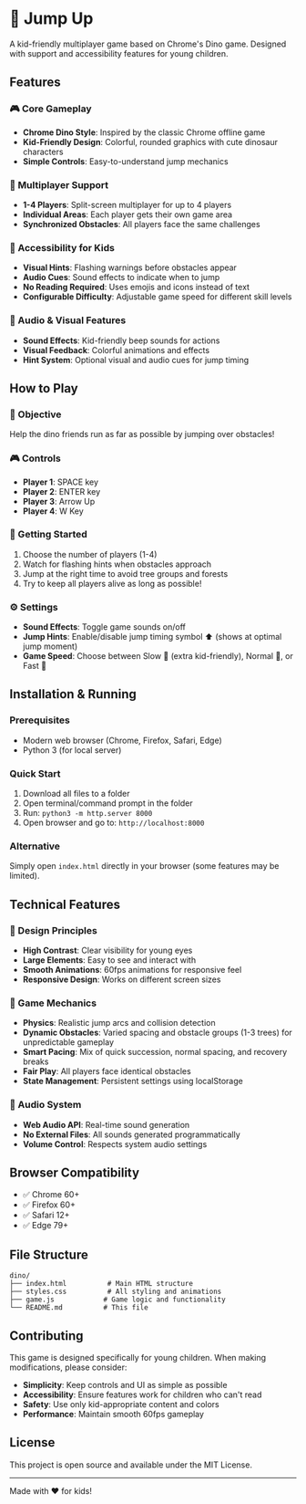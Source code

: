 # 🚀 Jump Up

A kid-friendly multiplayer game based on Chrome's Dino game. Designed with support and accessibility features for young children.

## Features

### 🎮 Core Gameplay
- **Chrome Dino Style**: Inspired by the classic Chrome offline game
- **Kid-Friendly Design**: Colorful, rounded graphics with cute dinosaur characters
- **Simple Controls**: Easy-to-understand jump mechanics

### 👥 Multiplayer Support
- **1-4 Players**: Split-screen multiplayer for up to 4 players
- **Individual Areas**: Each player gets their own game area
- **Synchronized Obstacles**: All players face the same challenges

### 🧠 Accessibility for Kids
- **Visual Hints**: Flashing warnings before obstacles appear
- **Audio Cues**: Sound effects to indicate when to jump
- **No Reading Required**: Uses emojis and icons instead of text
- **Configurable Difficulty**: Adjustable game speed for different skill levels

### 🎵 Audio & Visual Features
- **Sound Effects**: Kid-friendly beep sounds for actions
- **Visual Feedback**: Colorful animations and effects
- **Hint System**: Optional visual and audio cues for jump timing

## How to Play

### 🎯 Objective
Help the dino friends run as far as possible by jumping over obstacles!

### 🎮 Controls
- **Player 1**: SPACE key
- **Player 2**: ENTER key
- **Player 3**: Arrow Up
- **Player 4**: W Key

### 🚀 Getting Started
1. Choose the number of players (1-4)
2. Watch for flashing hints when obstacles approach
3. Jump at the right time to avoid tree groups and forests
4. Try to keep all players alive as long as possible!

### ⚙️ Settings
- **Sound Effects**: Toggle game sounds on/off
- **Jump Hints**: Enable/disable jump timing symbol ⬆️ (shows at optimal jump moment)
- **Game Speed**: Choose between Slow 🐌 (extra kid-friendly), Normal 🏃, or Fast 🚀

## Installation & Running

### Prerequisites
- Modern web browser (Chrome, Firefox, Safari, Edge)
- Python 3 (for local server)

### Quick Start
1. Download all files to a folder
2. Open terminal/command prompt in the folder
3. Run: `python3 -m http.server 8000`
4. Open browser and go to: `http://localhost:8000`

### Alternative
Simply open `index.html` directly in your browser (some features may be limited).

## Technical Features

### 🎨 Design Principles
- **High Contrast**: Clear visibility for young eyes
- **Large Elements**: Easy to see and interact with
- **Smooth Animations**: 60fps animations for responsive feel
- **Responsive Design**: Works on different screen sizes

### 🔧 Game Mechanics
- **Physics**: Realistic jump arcs and collision detection
- **Dynamic Obstacles**: Varied spacing and obstacle groups (1-3 trees) for unpredictable gameplay
- **Smart Pacing**: Mix of quick succession, normal spacing, and recovery breaks
- **Fair Play**: All players face identical obstacles
- **State Management**: Persistent settings using localStorage

### 🎵 Audio System
- **Web Audio API**: Real-time sound generation
- **No External Files**: All sounds generated programmatically
- **Volume Control**: Respects system audio settings

## Browser Compatibility

- ✅ Chrome 60+
- ✅ Firefox 60+
- ✅ Safari 12+
- ✅ Edge 79+

## File Structure

```
dino/
├── index.html          # Main HTML structure
├── styles.css          # All styling and animations
├── game.js            # Game logic and functionality
└── README.md          # This file
```

## Contributing

This game is designed specifically for young children. When making modifications, please consider:

- **Simplicity**: Keep controls and UI as simple as possible
- **Accessibility**: Ensure features work for children who can't read
- **Safety**: Use only kid-appropriate content and colors
- **Performance**: Maintain smooth 60fps gameplay

## License

This project is open source and available under the MIT License.

---

Made with ❤️ for kids!
